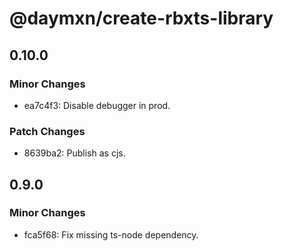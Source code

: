 # @daymxn/create-rbxts-library

## 0.10.0

### Minor Changes

- ea7c4f3: Disable debugger in prod.

### Patch Changes

- 8639ba2: Publish as cjs.

## 0.9.0

### Minor Changes

- fca5f68: Fix missing ts-node dependency.
